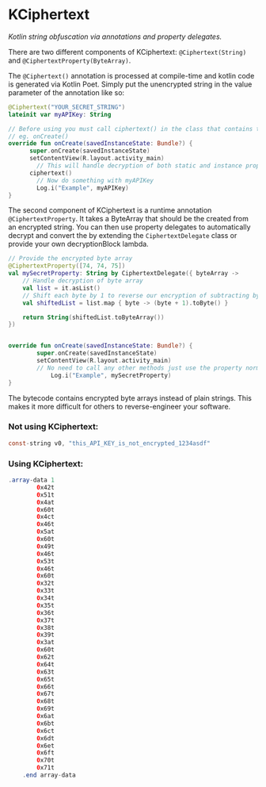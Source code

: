 # KCiphertext

*Kotlin string obfuscation via annotations and property delegates.*



There are two different components of KCiphertext: `@Ciphertext(String)` and `@CiphertextProperty(ByteArray)`.

The `@Ciphertext()` annotation is processed at compile-time and kotlin code is generated via Kotlin Poet. Simply put the unencrypted string in the value parameter of the annotation like so:

```kotlin
@Ciphertext("YOUR_SECRET_STRING")
lateinit var myAPIKey: String

// Before using you must call ciphertext() in the class that contains the property.
// eg. onCreate()
override fun onCreate(savedInstanceState: Bundle?) {
      super.onCreate(savedInstanceState)
      setContentView(R.layout.activity_main)
  		// This will handle decryption of both static and instance properties
      ciphertext()
  		// Now do something with myAPIKey
    	Log.i("Example", myAPIKey)
}
```

The second component of KCiphertext is a runtime annotation `@CiphertextProperty`. It takes a ByteArray that should be the created from an encrypted string. You can then use property delegates to automatically decrypt and convert the by extending the `CiphertextDelegate` class or provide your own decryptionBlock lambda.

```kotlin
// Provide the encrypted byte array
@CiphertextProperty([74, 74, 75])
val mySecretProperty: String by CiphertextDelegate({ byteArray ->
  	// Handle decryption of byte array
  	val list = it.asList()
    // Shift each byte by 1 to reverse our encryption of subtracting by 1
    val shiftedList = list.map { byte -> (byte + 1).toByte() }

  	return String(shiftedList.toByteArray())
})


override fun onCreate(savedInstanceState: Bundle?) {
        super.onCreate(savedInstanceState)
        setContentView(R.layout.activity_main)
        // No need to call any other methods just use the property normally
  			Log.i("Example", mySecretProperty)
}
```

The bytecode contains encrypted byte arrays instead of plain strings. This makes it more difficult for others to reverse-engineer your software.

### Not using KCiphertext:

```java
const-string v0, "this_API_KEY_is_not_encrypted_1234asdf"
```

### Using KCiphertext:

```java
.array-data 1
        0x42t
        0x51t
        0x4at
        0x60t
        0x4ct
        0x46t
        0x5at
        0x60t
        0x49t
        0x46t
        0x53t
        0x46t
        0x60t
        0x32t
        0x33t
        0x34t
        0x35t
        0x36t
        0x37t
        0x38t
        0x39t
        0x3at
        0x60t
        0x62t
        0x64t
        0x63t
        0x65t
        0x66t
        0x67t
        0x68t
        0x69t
        0x6at
        0x6bt
        0x6ct
        0x6dt
        0x6et
        0x6ft
        0x70t
        0x71t
    .end array-data
```

